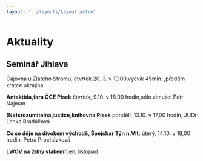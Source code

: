```yaml
---
layout: '../layouts/Layout.astro'
---
```


# Aktuality

## Seminář Jihlava
Čajovna u Zlatého Stromu, čtvrtek 20. 3. v 19.00,výcvik 45min. ,předtím krátce ukrajina.

**Antaktida,fara ČCE Písek**
čtvrtek, 9.10. v 18,00 hodin,sólo zimující Petr Najman

**(Ne)srozumitelná justice,knihovna Písek**
pondělí, 13.10. v 17,00 hodin, JUDr Lenka Bradáčová

**Co se děje na divokém východě, Špejchar Týn n.Vlt.**
úterý, 14.10. v 18,00 hodin, Petra Procházková 
 





**LWOV na 2dny vlakem**říjen, listopad











